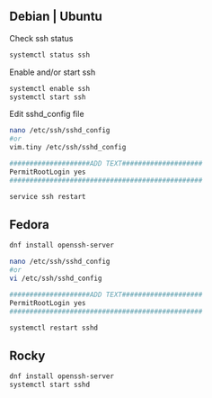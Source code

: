 ## Debian | Ubuntu
Check ssh status
```bash
systemctl status ssh
```
Enable and/or start ssh
```bash
systemctl enable ssh
systemctl start ssh
```
Edit sshd_config file
```bash
nano /etc/ssh/sshd_config
#or
vim.tiny /etc/ssh/sshd_config

####################ADD TEXT####################
PermitRootLogin yes
################################################

service ssh restart
```

## Fedora
```bash
dnf install openssh-server

nano /etc/ssh/sshd_config
#or
vi /etc/ssh/sshd_config

####################ADD TEXT####################
PermitRootLogin yes
################################################

systemctl restart sshd
```

## Rocky
```bash
dnf install openssh-server
systemctl start sshd
```
